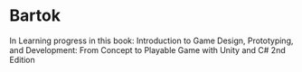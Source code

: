 # Bartok
In Learning progress in this book: Introduction to Game Design, Prototyping, and Development: From Concept to Playable Game with Unity and C# 2nd Edition

